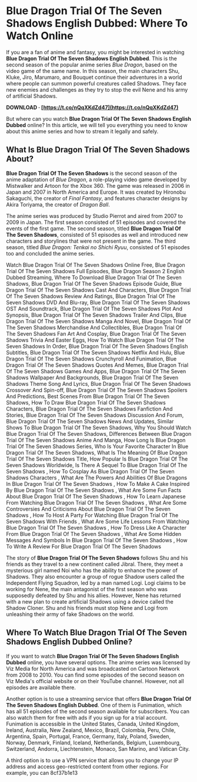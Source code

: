 
 
# Blue Dragon Trial Of The Seven Shadows English Dubbed: Where To Watch Online
 
If you are a fan of anime and fantasy, you might be interested in watching **Blue Dragon Trial Of The Seven Shadows English Dubbed**. This is the second season of the popular anime series *Blue Dragon*, based on the video game of the same name. In this season, the main characters Shu, Kluke, Jiro, Marumaro, and Bouquet continue their adventures in a world where people can summon powerful creatures called Shadows. They face new enemies and challenges as they try to stop the evil Nene and his army of artificial Shadows.
 
**DOWNLOAD · [https://t.co/nQqXKdZd47](https://t.co/nQqXKdZd47)**


 
But where can you watch **Blue Dragon Trial Of The Seven Shadows English Dubbed** online? In this article, we will tell you everything you need to know about this anime series and how to stream it legally and safely.
 
## What Is Blue Dragon Trial Of The Seven Shadows About?
 
**Blue Dragon Trial Of The Seven Shadows** is the second season of the anime adaptation of *Blue Dragon*, a role-playing video game developed by Mistwalker and Artoon for the Xbox 360. The game was released in 2006 in Japan and 2007 in North America and Europe. It was created by Hironobu Sakaguchi, the creator of *Final Fantasy*, and features character designs by Akira Toriyama, the creator of *Dragon Ball*.
 
The anime series was produced by Studio Pierrot and aired from 2007 to 2009 in Japan. The first season consisted of 51 episodes and covered the events of the first game. The second season, titled **Blue Dragon Trial Of The Seven Shadows**, consisted of 51 episodes as well and introduced new characters and storylines that were not present in the game. The third season, titled *Blue Dragon: Tenkai no Shichi Ryuu*, consisted of 51 episodes too and concluded the anime series.
 
Watch Blue Dragon Trial Of The Seven Shadows Online Free,  Blue Dragon Trial Of The Seven Shadows Full Episodes,  Blue Dragon Season 2 English Dubbed Streaming,  Where To Download Blue Dragon Trial Of The Seven Shadows,  Blue Dragon Trial Of The Seven Shadows Episode Guide,  Blue Dragon Trial Of The Seven Shadows Cast And Characters,  Blue Dragon Trial Of The Seven Shadows Review And Ratings,  Blue Dragon Trial Of The Seven Shadows DVD And Blu-ray,  Blue Dragon Trial Of The Seven Shadows OST And Soundtrack,  Blue Dragon Trial Of The Seven Shadows Plot And Synopsis,  Blue Dragon Trial Of The Seven Shadows Trailer And Clips,  Blue Dragon Trial Of The Seven Shadows Manga And Novel,  Blue Dragon Trial Of The Seven Shadows Merchandise And Collectibles,  Blue Dragon Trial Of The Seven Shadows Fan Art And Cosplay,  Blue Dragon Trial Of The Seven Shadows Trivia And Easter Eggs,  How To Watch Blue Dragon Trial Of The Seven Shadows In Order,  Blue Dragon Trial Of The Seven Shadows English Subtitles,  Blue Dragon Trial Of The Seven Shadows Netflix And Hulu,  Blue Dragon Trial Of The Seven Shadows Crunchyroll And Funimation,  Blue Dragon Trial Of The Seven Shadows Quotes And Memes,  Blue Dragon Trial Of The Seven Shadows Games And Apps,  Blue Dragon Trial Of The Seven Shadows Wallpaper And Backgrounds,  Blue Dragon Trial Of The Seven Shadows Theme Song And Lyrics,  Blue Dragon Trial Of The Seven Shadows Crossover And Spin-off,  Blue Dragon Trial Of The Seven Shadows Spoilers And Predictions,  Best Scenes From Blue Dragon Trial Of The Seven Shadows,  How To Draw Blue Dragon Trial Of The Seven Shadows Characters,  Blue Dragon Trial Of The Seven Shadows Fanfiction And Stories,  Blue Dragon Trial Of The Seven Shadows Discussion And Forum,  Blue Dragon Trial Of The Seven Shadows News And Updates,  Similar Shows To Blue Dragon Trial Of The Seven Shadows,  Why You Should Watch Blue Dragon Trial Of The Seven Shadows,  Differences Between Blue Dragon Trial Of The Seven Shadows Anime And Manga,  How Long Is Blue Dragon Trial Of The Seven Shadows Series,  Who Is Your Favorite Character In Blue Dragon Trial Of The Seven Shadows,  What Is The Meaning Of Blue Dragon Trial Of The Seven Shadows Title,  How Popular Is Blue Dragon Trial Of The Seven Shadows Worldwide,  Is There A Sequel To Blue Dragon Trial Of The Seven Shadows ,  How To Cosplay As Blue Dragon Trial Of The Seven Shadows Characters ,  What Are The Powers And Abilities Of Blue Dragons In Blue Dragon Trial Of The Seven Shadows ,  How To Make A Cake Inspired By Blue Dragon Trial Of The Seven Shadows ,  What Are Some Fun Facts About Blue Dragon Trial Of The Seven Shadows ,  How To Learn Japanese From Watching Blue Dragon Trial Of The Seven Shadows ,  What Are Some Controversies And Criticisms About Blue Dragon Trial Of The Seven Shadows ,  How To Host A Party For Watching Blue Dragon Trial Of The Seven Shadows With Friends ,  What Are Some Life Lessons From Watching Blue Dragon Trial Of The Seven Shadows ,  How To Dress Like A Character From Blue Dragon Trial Of The Seven Shadows ,  What Are Some Hidden Messages And Symbols In Blue Dragon Trial Of The Seven Shadows ,  How To Write A Review For Blue Dragon Trial Of The Seven Shadows
 
The story of **Blue Dragon Trial Of The Seven Shadows** follows Shu and his friends as they travel to a new continent called Jibral. There, they meet a mysterious girl named Noi who has the ability to enhance the power of Shadows. They also encounter a group of rogue Shadow users called the Independent Flying Squadron, led by a man named Logi. Logi claims to be working for Nene, the main antagonist of the first season who was supposedly defeated by Shu and his allies. However, Nene has returned with a new plan to create artificial Shadows using a device called the Shadow Cloner. Shu and his friends must stop Nene and Logi from unleashing their army of fake Shadows on the world.
 
## Where To Watch Blue Dragon Trial Of The Seven Shadows English Dubbed Online?
 
If you want to watch **Blue Dragon Trial Of The Seven Shadows English Dubbed** online, you have several options. The anime series was licensed by Viz Media for North America and was broadcasted on Cartoon Network from 2008 to 2010. You can find some episodes of the second season on Viz Media's official website or on their YouTube channel. However, not all episodes are available there.
 
Another option is to use a streaming service that offers **Blue Dragon Trial Of The Seven Shadows English Dubbed**. One of them is Funimation, which has all 51 episodes of the second season available for subscribers. You can also watch them for free with ads if you sign up for a trial account. Funimation is accessible in the United States, Canada, United Kingdom, Ireland, Australia, New Zealand, Mexico, Brazil, Colombia, Peru, Chile, Argentina, Spain, Portugal, France, Germany, Italy, Poland, Sweden, Norway, Denmark, Finland, Iceland, Netherlands, Belgium, Luxembourg, Switzerland, Andorra, Liechtenstein, Monaco, San Marino, and Vatican City.
 
A third option is to use a VPN service that allows you to change your IP address and access geo-restricted content from other regions. For example, you can
 8cf37b1e13
 

